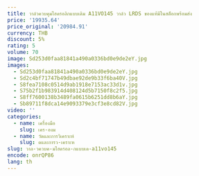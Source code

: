 ```yaml
---
title: วาล์วควบคุมไฮดรอลิกแบบเดิม A11VO145 วาล์ว LRDS ของแท้มีในสต็อกพร้อมส่ง
price: '19935.64'
price_original: '20984.91'
currency: THB
discount: 5%
rating: 5
volume: 70
image: Sd253d0faa81841a490a0336bd0e9de2eY.jpg
images:
  - Sd253d0faa81841a490a0336bd0e9de2eY.jpg
  - Sd2c4bf71747b49dbae92de9b33f6ba40V.jpg
  - S8fea7108c0514d9ab1918e7153ac33d1v.jpg
  - S75b2f1b983914d408124d5b7150f8c2f5.jpg
  - S8ff7600138b3489fa0615b6251dd8b6aY.jpg
  - Sb89711f8dca14e9093379e3cf3e8cd82V.jpg
video: ''
categories:
  - name: เครื่องมือ
    slug: เคร-องม
  - name: วัดและการวิเคราะห์
    slug: ดและการว-เคราะห
slug: วาล-วควบค-มไฮดรอล-กแบบเด-a11vo145
encode: onrQP86
lang: th
---
```

  